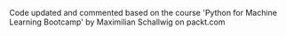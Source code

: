 Code updated and commented based on the course 'Python for Machine Learning Bootcamp' by Maximilian Schallwig on packt.com
